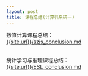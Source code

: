 ```yaml
---
layout: post
title: 课程总结(计算机系研一)
---
```



数值计算课程总结：<br>
[{{site.url}}/szjs_conclusion.md]({{site.url}}/szjs_conclusion.md)
<br><br>

统计学习与推理课程总结：<br>
[{{site.url}}/ESL_conclusion.md]({{site.url}}/ESL_conclusion.md)
<br><br>


